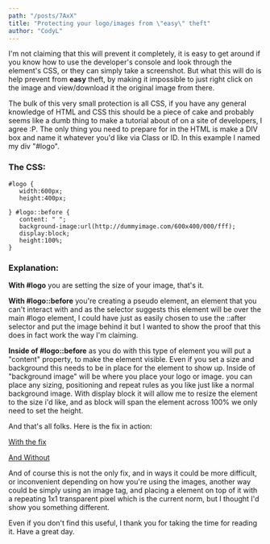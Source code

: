 ```yaml
---
path: "/posts/7AxX"
title: "Protecting your logo/images from \"easy\" theft"
author: "CodyL"
---
```


I'm not claiming that this will prevent it completely, it is easy to get around if you know how to use the developer's console and look through the element's CSS, or they can simply take a screenshot. But what this will do is help prevent from **easy** theft, by making it impossible to just right click on the image and view/download it the original image from there.

The bulk of this very small protection is all CSS, if you have any general knowledge of HTML and CSS this should be a piece of cake and probably seems like a dumb thing to make a tutorial about of on a site of developers, I agree :P. The only thing you need to prepare for in the HTML is make a DIV box and name it whatever you'd like via Class or ID. In this example I named my div "#logo".

### The CSS:

```
#logo {
   width:600px;
   height:400px;

} #logo::before {
   content: " "; 
   background-image:url(http://dummyimage.com/600x400/000/fff);
   display:block; 
   height:100%;
}
```

### Explanation:

**With #logo** you are setting the size of your image, that's it. 

**With #logo::before** you're creating a pseudo element, an element that you can't interact with and as the selector suggests this element will be over the main #logo element, I could have just as easily chosen to use the ::after selector and put the image behind it but I wanted to show the proof that this does in fact work the way I'm claiming.

**Inside of #logo::before** as you do with this type of element you will put a "content" property, to make the element visible. Even if you set a size and background this needs to be in place for the element to show up. Inside of "background image" will be where you place your logo or image. you can place any sizing, positioning and repeat rules as you like just like a normal background image. With display block it will allow me to resize the element to the size i'd like, and as block will span the element across 100% we only need to set the height.

And that's all folks. Here is the fix in action:

[With the fix](http://i.imgur.com/PJ8yuMA.png)

[And Without](http://i.imgur.com/6IkSEMv.png)

And of course this is not the only fix, and in ways it could be more difficult, or inconvenient depending on how you're using the images, another way could be simply using an image tag, and placing a element on top of it with a repeating 1x1 transparent pixel which is the current norm, but I thought I'd show you something different. 

Even if you don't find this useful, I thank you for taking the time for reading it. Have a great day.